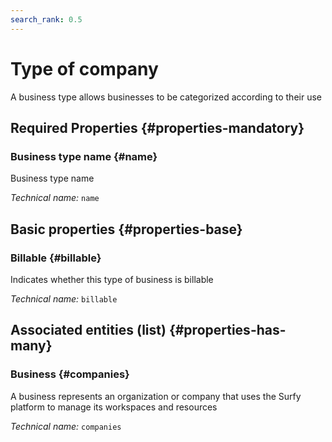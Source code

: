 ```yaml
---
search_rank: 0.5
---    
```

# Type of company
<!--- THIS FILE IS GENERATED PLEASE DO NOT EDIT IT DIRECTLY --->

A business type allows businesses to be categorized according to their use

<OH code="companyType"/>




## Required Properties {#properties-mandatory}
    
### Business type name {#name}

Business type name

*Technical name:* ```name```
<PH code="companyType:name"/>

    


## Basic properties {#properties-base}
    
### Billable {#billable}

Indicates whether this type of business is billable

*Technical name:* ```billable```
<PH code="companyType:billable"/>

    



## Associated entities (list) {#properties-has-many}

### Business {#companies}

A business represents an organization or company that uses the Surfy platform to manage its workspaces and resources

*Technical name:* ```companies```
<PH code="companyType:companies"/>




